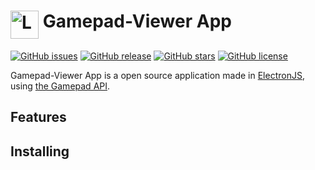 ﻿<h1> <img src="favicon.ico" alt="Logo" height="45" width="45" align="top"/> Gamepad-Viewer App</h1>

[![GitHub issues](https://img.shields.io/github/issues/corentinmace/gamepad-viewer-app?style=plastic)](https://github.com/corentinmace/gamepad-viewer-app/issues)
[![GitHub release](https://img.shields.io/github/v/release/corentinmace/gamepad-viewer-app.svg)](https://github.com/corentinmace/gamepad-viewer-app/releases/latest)
[![GitHub stars](https://img.shields.io/github/stars/corentinmace/gamepad-viewer-app)](https://github.com/corentinmace/gamepad-viewer-app/stargazers)
[![GitHub license](https://img.shields.io/badge/license-MIT-blue.svg)](https://raw.githubusercontent.com/corentinmace/gamepad-viewer-app/main/LICENSE)

Gamepad-Viewer App is a open source application made in [ElectronJS](https://www.electronjs.org/), using [the Gamepad API](https://w3c.github.io/gamepad/).


## Features



## Installing
